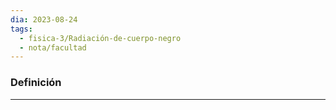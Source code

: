 ```yaml
---
dia: 2023-08-24
tags:
  - fisica-3/Radiación-de-cuerpo-negro
  - nota/facultad
---
```

### Definición
---
